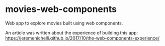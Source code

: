 # movies-web-components

Web app to explore movies built using web components.

An article was written about the experience of building this app: https://jeremenichelli.github.io/2017/10/the-web-components-experience/
